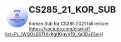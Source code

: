 
# CS285_21_KOR_SUB <img align="left" width="15%" height="15%" src="./logo.png">
Korean Sub for CS285 2021 fall lecture (https://youtube.com/playlist?list=PL_iWQOsE6TfXxKgI1GgyV1B_Xa0DxE5eH)
